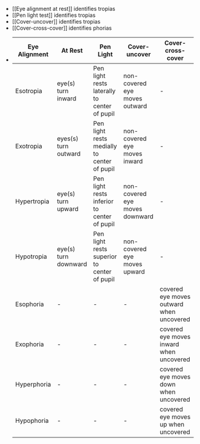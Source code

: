- [[Eye alignment at rest]] identifies tropias
- [[Pen light test]] identifies tropias
- [[Cover-uncover]] identifies tropias
- [[Cover-cross-cover]] identifies phorias
- |**Eye Alignment**               | **At Rest** | Pen Light | Cover-uncover | Cover-cross-cover |
  | ----------------------- | ----------- | --------|  --------| ---------| 
  | Esotropia     | eye(s) turn inward   |  Pen light rests laterally to center of pupil | non-covered eye moves outward | -| 
  | Exotropia  | eyes(s) turn outward   | Pen light rests medially to center of pupil |non-covered eye moves inward | -| 
  | Hypertropia | eye(s) turn upward   | Pen light rests inferior to center of pupil |non-covered eye moves downward | - | 
  |Hypotropia | eye(s) turn downward   | Pen light rests superior to center of pupil | non-covered eye moves upward | -| 
  | Esophoria     | - | -|  -| covered eye moves outward when uncovered |
  | Exophoria  | -   | -|  -| covered eye moves inward when uncovered |
  | Hyperphoria| -   | - | -|  covered eye moves down when uncovered |
  |Hypophoria| -  | -|  -| covered eye moves up when uncovered |